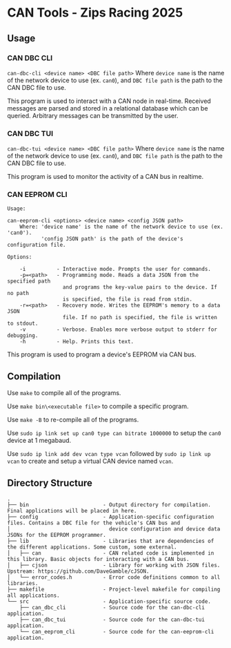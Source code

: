 # CAN Tools - Zips Racing 2025
## Usage
### CAN DBC CLI
```can-dbc-cli <device name> <DBC file path>```
Where ```device name``` is the name of the network device to use (ex. ```can0```), and ```DBC file path``` is the path to the CAN DBC file to use.

This program is used to interact with a CAN node in real-time. Received messages are parsed and stored in a relational database which can be queried. Arbitrary messages can be transmitted by the user.

### CAN DBC TUI
```can-dbc-tui <device name> <DBC file path>```
Where ```device name``` is the name of the network device to use (ex. ```can0```), and ```DBC file path``` is the path to the CAN DBC file to use.

This program is used to monitor the activity of a CAN bus in realtime.

### CAN EEPROM CLI
```
Usage:

can-eeprom-cli <options> <device name> <config JSON path>
    Where: 'device name' is the name of the network device to use (ex. 'can0').
           'config JSON path' is the path of the device's configuration file.

Options:

    -i          - Interactive mode. Prompts the user for commands.
    -p=<path>   - Programming mode. Reads a data JSON from the specified path
                  and programs the key-value pairs to the device. If no path
                  is specified, the file is read from stdin.
    -r=<path>   - Recovery mode. Writes the EEPROM's memory to a data JSON
                  file. If no path is specified, the file is written to stdout.
    -v          - Verbose. Enables more verbose output to stderr for debugging.
    -h          - Help. Prints this text.
```

This program is used to program a device's EEPROM via CAN bus.

## Compilation

Use ```make``` to compile all of the programs.

Use ```make bin\<executable file>``` to compile a specific program.

Use ```make -B``` to re-compile all of the programs.

Use ```sudo ip link set up can0 type can bitrate 1000000``` to setup the ```can0``` device at 1 megabaud.

Use ```sudo ip link add dev vcan type vcan``` followed by ```sudo ip link up vcan``` to create and setup a virtual CAN device named ```vcan```.

## Directory Structure
```
.
├── bin                        - Output directory for compilation. Final applications will be placed in here.
├── config                     - Application-specific configuration files. Contains a DBC file for the vehicle's CAN bus and
│                                device configuration and device data JSONs for the EEPROM programmer.
├── lib                        - Libraries that are dependencies of the different applications. Some custom, some external.
│   ├── can                    - CAN related code is implemented in this library. Basic objects for interacting with a CAN bus.
│   ├── cjson                  - Library for working with JSON files. Upstream: https://github.com/DaveGamble/cJSON.
│   └── error_codes.h          - Error code definitions common to all libraries.
├── makefile                   - Project-level makefile for compiling all applications.
└── src                        - Application-specific source code.
    ├── can_dbc_cli            - Source code for the can-dbc-cli application.
    ├── can_dbc_tui            - Source code for the can-dbc-tui application.
    └── can_eeprom_cli         - Source code for the can-eeprom-cli application.
```